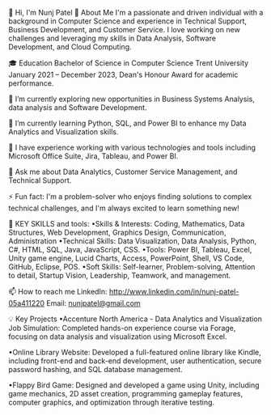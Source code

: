 👋 Hi, I'm Nunj Patel
🚀 About Me
I'm a passionate and driven individual with a background in Computer Science and experience in Technical Support, Business Development, and Customer Service. 
I love working on new challenges and leveraging my skills in Data Analysis, Software Development, and Cloud Computing.

🎓 Education
    Bachelor of Science in Computer Science
    Trent University
    January 2021 – December 2023, Dean's Honour Award for academic performance.

🔭 I’m currently exploring new opportunities in Business Systems Analysis, data analysis and Software Development.

🌱 I’m currently learning Python, SQL, and Power BI to enhance my Data Analytics and Visualization skills.

💼 I have experience working with various technologies and tools including Microsoft Office Suite, Jira, Tableau, and Power BI.

💬 Ask me about Data Analytics, Customer Service Management, and Technical Support.

⚡ Fun fact: I'm a problem-solver who enjoys finding solutions to complex technical challenges, and I'm always excited to learn something new!

🔧 KEY SKILLS and tools:
                •Skills & Interests: Coding, Mathematics, Data Structures, Web Development, Graphics Design, Communication, Administration
                •Technical Skills: Data Visualization, Data Analysis, Python, C#, HTML, SQL, Java, JavaScript, CSS.
                •Tools: Power BI, Tableau, Excel, Unity game engine, Lucid Charts, Access, PowerPoint, Shell, VS Code, GitHub, Eclipse, POS.
                •Soft Skills: Self-learner, Problem-solving, Attention to detail, Startup Vision, Leadership, Teamwork, and management.


📫 How to reach me
LinkedIn: http://www.linkedin.com/in/nunj-patel-05a411220
Email: nunjpatel@gmail.com

💡 Key Projects
•Accenture North America - Data Analytics and Visualization Job Simulation: Completed hands-on experience course via Forage, focusing on data analysis and visualization using Microsoft Excel.

•Online Library Website: Developed a full-featured online library like Kindle, including front-end and back-end development, user authentication, secure password hashing, and SQL database management.

•Flappy Bird Game: Designed and developed a game using Unity, including game mechanics, 2D asset creation, programming gameplay features, computer graphics, and optimization through iterative testing.
